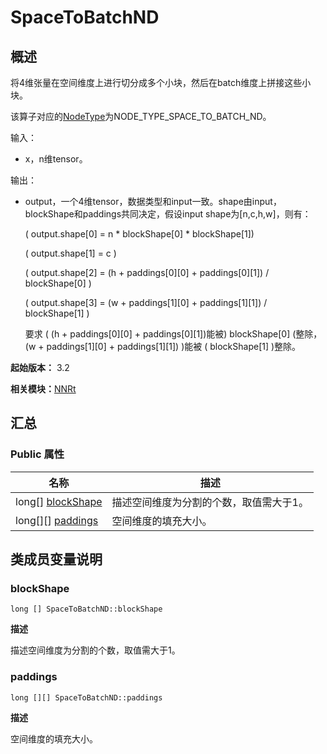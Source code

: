 # SpaceToBatchND

## 概述

将4维张量在空间维度上进行切分成多个小块，然后在batch维度上拼接这些小块。

该算子对应的[NodeType](_n_n_rt_v20.md#nodetype)为NODE_TYPE_SPACE_TO_BATCH_ND。

输入：

- x，n维tensor。

输出：

- output，一个4维tensor，数据类型和input一致。shape由input，blockShape和paddings共同决定，假设input shape为[n,c,h,w]，则有：

  \( output.shape[0] = n \* blockShape[0] \* blockShape[1]\)

  \( output.shape[1] = c \)

  \( output.shape[2] = (h + paddings[0][0] + paddings[0][1]) / blockShape[0] \)

  \( output.shape[3] = (w + paddings[1][0] + paddings[1][1]) / blockShape[1] \)

  要求 \( (h + paddings[0][0] + paddings[0][1])能被\) blockShape[0] \(整除，(w + paddings[1][0] + paddings[1][1]) \)能被 \( blockShape[1] \)整除。

**起始版本：** 3.2

**相关模块：**[NNRt](_n_n_rt_v20.md)

## 汇总

### Public 属性

| 名称 | 描述 | 
| -------- | -------- |
| long[] [blockShape](#blockshape) | 描述空间维度为分割的个数，取值需大于1。 | 
| long[][] [paddings](#paddings) | 空间维度的填充大小。 | 

## 类成员变量说明

### blockShape

```
long [] SpaceToBatchND::blockShape
```

**描述**

描述空间维度为分割的个数，取值需大于1。

### paddings

```
long [][] SpaceToBatchND::paddings
```

**描述**

空间维度的填充大小。
